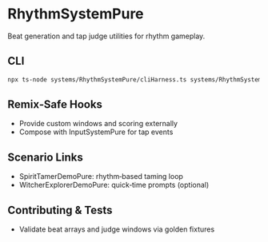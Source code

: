 # RhythmSystemPure

Beat generation and tap judge utilities for rhythm gameplay.

## CLI
```bash
npx ts-node systems/RhythmSystemPure/cliHarness.ts systems/RhythmSystemPure/fixtures/beatmap.json
```

## Remix‑Safe Hooks
- Provide custom windows and scoring externally
- Compose with InputSystemPure for tap events

## Scenario Links
- SpiritTamerDemoPure: rhythm‑based taming loop
- WitcherExplorerDemoPure: quick‑time prompts (optional)

## Contributing & Tests
- Validate beat arrays and judge windows via golden fixtures